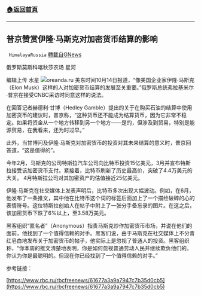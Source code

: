 ###  [:house:返回首頁](https://github.com/ourhimalayas/txt)
---


## 普京赞赏伊隆∙马斯克对加密货币结算的影响
` HimalayaRussia` [轉載自GNews](https://gnews.org/zh-hans/1594240/)

俄罗斯莫斯科喀秋莎农场 星河

编辑上传 水星
![](https://assets.gnews.org/wp-content/uploads/2021/10/E-2.jpg)oreanda.ru
美东时间10月14日报道，“像美国企业家伊隆∙马斯克（Elon Musk）这样的人对加密货币结算的发展至关重要。”俄罗斯总统弗拉基米尔∙普京在接受CNBC采访时同意这样的说法。

在回答记者赫德利·甘博（Hedley Gamble）提出的关于在购买石油的结算中使用加密货币的建议时，普京称，“这种货币还不能成为结算货币，因为它非常不稳定。如果将资金从一个地方转移到另一个地方——是的，但涉及到贸易，特别是能源贸易，在我看来，还为时过早。”

此外，当甘博问及伊隆∙马斯克对加密货币的投资对其未来结算的意义时，普京回答道，“这是值得的”。

今年2月，马斯克的公司特斯拉汽车公司向比特币投资15亿美元，3月并宣布特斯拉接受该加密货币支付。紧接着，比特币刷新了历史最高价，突破了4.4万美元的大关。 4月特斯拉公司对其加密资产的估值接近25亿美元。

伊隆∙马斯克在社交媒体上发表声明后，比特币多次出现大幅波动。例如，在6月，他发布了一条推文，其中他在比特币这个词的标签后面加上了一个描绘破碎的心的表情符号。这位特斯拉创始人在帖子中附上了一张分手备忘录的图片。在这之后，该加密货币下跌了6%以上，至3.58万美元。

黑客组织“匿名者”（Anonymous）指责马斯克炒作加密货币市场，并说在他们的面前，他找到了一个值得信赖的对手。黑客们说，由于马斯克在社交媒体上不分青红皂白地发布关于加密货币的帖子，他实际上是忽视了普通人的投资。黑客组织称，“你本周的推文清楚地表明，你是如何忽视普通劳动人民并继续欺负他们的。你认为你是最聪明的。但现在你已经找到了一个值得信赖的对手。”

参考链接：

[https://www.rbc.ru/rbcfreenews/61677a3a9a7947c7b35d0cb5](https://www.rbc.ru/rbcfreenews/61677a3a9a7947c7b35d0cb5)
